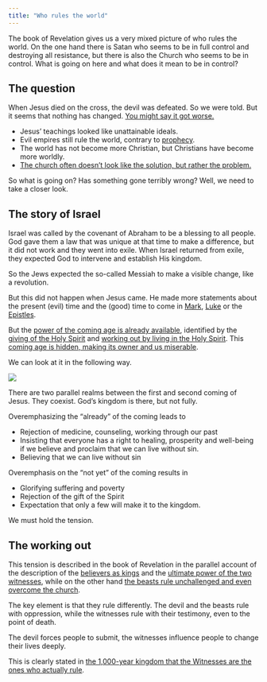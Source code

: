 ```yaml
---
title: "Who rules the world"
---
```


The book of Revelation gives us a very mixed picture of who rules the world. On the one hand there is Satan who seems to be in full control and destroying all resistance, but there is also the Church who seems to be in control. What is going on here and what does it mean to be in control?

## The question

<a name="d62f"></a>
When Jesus died on the cross, the devil was defeated. So we were told. But it seems that nothing has changed. [You might say it got worse.](https://www.bibleserver.com/NIV/Revelation12%3A12)

- Jesus’ teachings looked like unattainable ideals.
- Evil empires still rule the world, contrary to [prophecy](../../../../bible/daniel/expl/the-four-kingdoms-in-daniel).
- The world has not become more Christian, but Christians have become more worldly.
- [The church often doesn’t look like the solution, but rather the problem.](../../../../topics/church/appl/what-is-wrong-with-the-church)

So what is going on? Has something gone terribly wrong? Well, we need to take a closer look.

## The story of Israel

<a name="af6b"></a>
Israel was called by the covenant of Abraham to be a blessing to all people. God gave them a law that was unique at that time to make a difference, but it did not work and they went into exile. When Israel returned from exile, they expected God to intervene and establish His kingdom.

So the Jews expected the so-called Messiah to make a visible change, like a revolution.

But this did not happen when Jesus came. He made more statements about the present (evil) time and the (good) time to come in [Mark](https://www.bibleserver.com/NIV/Mark10%3A29-30), [Luke](https://www.bibleserver.com/NIV/Luke20%3A34-35) or the [Epistles](https://www.bibleserver.com/NIV/Ephesians1%3A21).

But the [power of the coming age is already available](https://www.bibleserver.com/NIV/Hebrews6%3A5), identified by the [giving of the Holy Spirit](https://www.bibleserver.com/NIV/2%20Corinthians1%3A22) and [working out by living in the Holy Spirit](https://www.bibleserver.com/NIV/Romans8%3A14-39). This [coming age is hidden, making its owner and us miserable](https://www.bibleserver.com/NIV/2%20Corinthians4%3A3-18).

We can look at it in the following way.

![](/images/era_en.jpg)

There are two parallel realms between the first and second coming of Jesus. They coexist. God’s kingdom is there, but not fully.

Overemphasizing the “already” of the coming leads to

- Rejection of medicine, counseling, working through our past
- Insisting that everyone has a right to healing, prosperity and well-being if we believe and proclaim that we can live without sin.
- Believing that we can live without sin

Overemphasis on the “not yet” of the coming results in

- Glorifying suffering and poverty
- Rejection of the gift of the Spirit
- Expectation that only a few will make it to the kingdom.

We must hold the tension.

## The working out

<a name="959b"></a>
This tension is described in the book of Revelation in the parallel account of the description of the [believers as kings](https://www.bibleserver.com/NIV/Revelation1%3A6) and the [ultimate power of the two witnesses](../../../../content/witnesses/expl/the-two-witnesses), while on the other hand [the beasts rule unchallenged and even overcome the church](../../../../content/beasts/expl/the-nature-of-the-beast-in-the-book-of-revelation).

The key element is that they rule differently. The devil and the beasts rule with oppression, while the witnesses rule with their testimony, even to the point of death.

The devil forces people to submit, the witnesses influence people to change their lives deeply.

This is clearly stated in [the 1,000-year kingdom that the Witnesses are the ones who actually rule](../../../../content/1000y/expl/the-thousand-year-kingdom).

